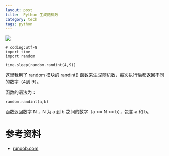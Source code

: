 ```yaml
---
layout: post
title:  Python 生成随机数
category: tech
tags: python
---
```

![](/assets/img/python.jpg)

	# coding:utf-8
	import time
	import random
	
	time.sleep(random.randint(4,9))

这里我用了 random 模块的 randint() 函数来生成随机数，每次执行后都返回不同的数字（4到 9）。

函数的语法为：

	random.randint(a,b)
	
函数返回数字 N ，N 为 a 到 b 之间的数字（a <= N <= b），包含 a 和 b。


# 参考资料

* [runoob.com](http://www.runoob.com/python3/python3-random-number.html)